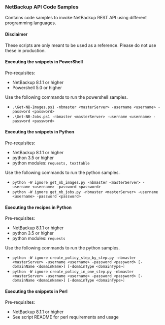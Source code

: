 ### NetBackup API Code Samples

Contains code samples to invoke NetBackup REST API using different programming languages.

#### Disclaimer
These scripts are only meant to be used as a reference. Please do not use these in production.

#### Executing the snippets in PowerShell
Pre-requisites:
- NetBackup 8.1.1 or higher
- Powershell 5.0 or higher

Use the following commands to run the powershell samples.
- `.\Get-NB-Images.ps1 -nbmaster <masterServer> -username <username> -password <password>`
- `.\Get-NB-Jobs.ps1 -nbmaster <masterServer> -username <username> -password <password>`

#### Executing the snippets in Python
Pre-requisites:
- NetBackup 8.1.1 or higher
- python 3.5 or higher
- python modules: `requests, texttable`

Use the following commands to run the python samples.
- `python -W ignore get_nb_images.py -nbmaster <masterServer> -username <username> -password <password>`
- `python -W ignore get_nb_jobs.py -nbmaster <masterServer> -username <username> -password <password>`

#### Executing the recipes in Python
Pre-requisites:
- NetBackup 8.1.1 or higher
- python 3.5 or higher
- python modules: `requests`

Use the following commands to run the python samples.
- `python -W ignore create_policy_step_by_step.py -nbmaster <masterServer> -username <username> -password <password> [-domainName <domainName>] [-domainType <domainType>]`
- `python -W ignore create_policy_in_one_step.py -nbmaster <masterServer> -username <username> -password <password> [-domainName <domainName>] [-domainType <domainType>]`

#### Executing the snippets in Perl
Pre-requisites:
- NetBackup 8.1.1 or higher
- See script README for perl requirements and usage

